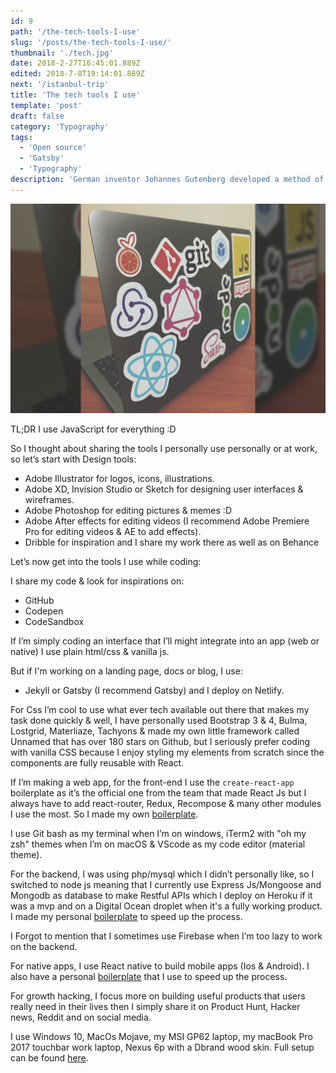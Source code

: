 ```yaml
---
id: 9
path: '/the-tech-tools-I-use'
slug: '/posts/the-tech-tools-I-use/'
thumbnail: './tech.jpg'
date: 2018-2-27T16:45:01.889Z
edited: 2018-7-8T19:14:01.889Z
next: '/istanbul-trip'
title: 'The tech tools I use'
template: 'post'
draft: false
category: 'Typography'
tags:
  - 'Open source'
  - 'Gatsby'
  - 'Typography'
description: 'German inventor Johannes Gutenberg developed a method of movable type and used it to create one of the western world’s first major printed books, the “Forty–Two–Line” Bible.'
---
```


![Tools](tech.jpg 'Taken from my Instagram')

TL;DR I use JavaScript for everything :D

So I thought about sharing the tools I personally use personally or at work, so let’s start with Design tools:

- Adobe Illustrator for logos, icons, illustrations.
- Adobe XD, Invision Studio or Sketch for designing user interfaces & wireframes.
- Adobe Photoshop for editing pictures & memes :D
- Adobe After effects for editing videos (I recommend Adobe Premiere Pro for editing videos & AE to add effects).
- Dribble for inspiration and I share my work there as well as on Behance

Let’s now get into the tools I use while coding:

I share my code & look for inspirations on:

- GitHub
- Codepen
- CodeSandbox

If I’m simply coding an interface that I’ll might integrate into an app (web or native) I use plain html/css & vanilla js.

But if I'm working on a landing page, docs or blog, I use:

- Jekyll or Gatsby (I recommend Gatsby) and I deploy on Netlify.

For Css I’m cool to use what ever tech available out there that makes my task done quickly & well, I have personally used Bootstrap 3 & 4, Bulma, Lostgrid, Materliaze, Tachyons & made my own little framework called Unnamed that has over 180 stars on Github, but I seriously prefer coding with vanilla CSS because I enjoy styling my elements from scratch since the components are fully reusable with React.

If I’m making a web app, for the front-end I use the `create-react-app` boilerplate as it’s the official one from the team that made React Js but I always have to add react-router, Redux, Recompose & many other modules I use the most. So I made my own [boilerplate](https://github.com/doananh234/personal-react-app-boilerplate).

I use Git bash as my terminal when I’m on windows, iTerm2 with "oh my zsh" themes when I’m on macOS & VScode as my code editor (material theme).

For the backend, I was using php/mysql which I didn’t personally like, so I switched to node js meaning that I currently use Express Js/Mongoose and Mongodb as database to make Restful APIs which I deploy on Heroku if it was a mvp and on a Digital Ocean droplet when it's a fully working product. I made my personal [boilerplate](https://github.com/doananh234/rest-api-boilerplate-v2) to speed up the process.

I Forgot to mention that I sometimes use Firebase when I’m too lazy to work on the backend.

For native apps, I use React native to build mobile apps (Ios & Android). I also have a personal [boilerplate](https://github.com/doananh234/RN-personal-boilerplate) that I use to speed up the process.

For growth hacking, I focus more on building useful products that users really need in their lives then I simply share it on Product Hunt, Hacker news, Reddit and on social media.

I use Windows 10, MacOs Mojave, my MSI GP62 laptop, my macBook Pro 2017 touchbar work laptop, Nexus 6p with a Dbrand wood skin. Full setup can be found [here](https://docs.google.com/document/d/1falYEEHhJxq4HIXwOPoc4lk0AYsfHY4U6ZCcY4Srs8g/edit?usp=sharing).

